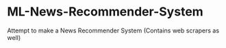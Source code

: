 # ML-News-Recommender-System
Attempt to make a News Recommender System (Contains web scrapers as well)
